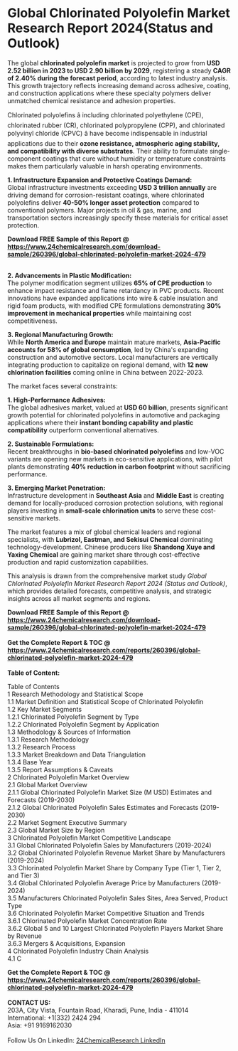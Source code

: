 <h1>Global Chlorinated Polyolefin Market Research Report 2024(Status and Outlook)</h1><p>The global <strong>chlorinated polyolefin market</strong> is projected to grow from <strong>USD 2.52 billion in 2023 to USD 2.90 billion by 2029</strong>, registering a steady <strong>CAGR of 2.40% during the forecast period</strong>, according to latest industry analysis. This growth trajectory reflects increasing demand across adhesive, coating, and construction applications where these specialty polymers deliver unmatched chemical resistance and adhesion properties.</p><p>Chlorinated polyolefins â including chlorinated polyethylene (CPE), chlorinated rubber (CR), chlorinated polypropylene (CPP), and chlorinated polyvinyl chloride (CPVC) â have become indispensable in industrial applications due to their <strong>ozone resistance, atmospheric aging stability, and compatibility with diverse substrates</strong>. Their ability to formulate single-component coatings that cure without humidity or temperature constraints makes them particularly valuable in harsh operating environments.</p><p><strong>1. Infrastructure Expansion and Protective Coatings Demand:</strong><br>
Global infrastructure investments exceeding <strong>USD 3 trillion annually</strong> are driving demand for corrosion-resistant coatings, where chlorinated polyolefins deliver <strong>40-50% longer asset protection</strong> compared to conventional polymers. Major projects in oil &amp; gas, marine, and transportation sectors increasingly specify these materials for critical asset protection.</p><div><b>Download FREE Sample of this Report @ 
            <a href="https://www.24chemicalresearch.com/download-sample/260396/global-chlorinated-polyolefin-market-2024-479">
            https://www.24chemicalresearch.com/download-sample/260396/global-chlorinated-polyolefin-market-2024-479</a></b></div><br><p><strong>2. Advancements in Plastic Modification:</strong><br>
The polymer modification segment utilizes <strong>65% of CPE production</strong> to enhance impact resistance and flame retardancy in PVC products. Recent innovations have expanded applications into wire &amp; cable insulation and rigid foam products, with modified CPE formulations demonstrating <strong>30% improvement in mechanical properties</strong> while maintaining cost competitiveness.</p><p><strong>3. Regional Manufacturing Growth:</strong><br>
While <strong>North America and Europe</strong> maintain mature markets, <strong>Asia-Pacific accounts for 58% of global consumption</strong>, led by China's expanding construction and automotive sectors. Local manufacturers are vertically integrating production to capitalize on regional demand, with <strong>12 new chlorination facilities</strong> coming online in China between 2022-2023.</p><p>The market faces several constraints:</p><p><strong>1. High-Performance Adhesives:</strong><br>
The global adhesives market, valued at <strong>USD 60 billion</strong>, presents significant growth potential for chlorinated polyolefins in automotive and packaging applications where their <strong>instant bonding capability and plastic compatibility</strong> outperform conventional alternatives.</p><p><strong>2. Sustainable Formulations:</strong><br>
Recent breakthroughs in <strong>bio-based chlorinated polyolefins</strong> and low-VOC variants are opening new markets in eco-sensitive applications, with pilot plants demonstrating <strong>40% reduction in carbon footprint</strong> without sacrificing performance.</p><p><strong>3. Emerging Market Penetration:</strong><br>
Infrastructure development in <strong>Southeast Asia</strong> and <strong>Middle East</strong> is creating demand for locally-produced corrosion protection solutions, with regional players investing in <strong>small-scale chlorination units</strong> to serve these cost-sensitive markets.</p><p>The market features a mix of global chemical leaders and regional specialists, with <strong>Lubrizol, Eastman, and Sekisui Chemical</strong> dominating technology-development. Chinese producers like <strong>Shandong Xuye and Yaxing Chemical</strong> are gaining market share through cost-effective production and rapid customization capabilities.</p><p>This analysis is drawn from the comprehensive market study <em>Global Chlorinated Polyolefin Market Research Report 2024 (Status and Outlook)</em>, which provides detailed forecasts, competitive analysis, and strategic insights across all market segments and regions.</p><div><b>Download FREE Sample of this Report @ 
            <a href="https://www.24chemicalresearch.com/download-sample/260396/global-chlorinated-polyolefin-market-2024-479">
            https://www.24chemicalresearch.com/download-sample/260396/global-chlorinated-polyolefin-market-2024-479</a></b></div><br><div><b>Get the Complete Report & TOC @ 
            <a href="https://www.24chemicalresearch.com/reports/260396/global-chlorinated-polyolefin-market-2024-479">
            https://www.24chemicalresearch.com/reports/260396/global-chlorinated-polyolefin-market-2024-479</a></b></div><br>
            <b>Table of Content:</b><p>Table of Contents<br />
1 Research Methodology and Statistical Scope<br />
1.1 Market Definition and Statistical Scope of Chlorinated Polyolefin<br />
1.2 Key Market Segments<br />
1.2.1 Chlorinated Polyolefin Segment by Type<br />
1.2.2 Chlorinated Polyolefin Segment by Application<br />
1.3 Methodology & Sources of Information<br />
1.3.1 Research Methodology<br />
1.3.2 Research Process<br />
1.3.3 Market Breakdown and Data Triangulation<br />
1.3.4 Base Year<br />
1.3.5 Report Assumptions & Caveats<br />
2 Chlorinated Polyolefin Market Overview<br />
2.1 Global Market Overview<br />
2.1.1 Global Chlorinated Polyolefin Market Size (M USD) Estimates and Forecasts (2019-2030)<br />
2.1.2 Global Chlorinated Polyolefin Sales Estimates and Forecasts (2019-2030)<br />
2.2 Market Segment Executive Summary<br />
2.3 Global Market Size by Region<br />
3 Chlorinated Polyolefin Market Competitive Landscape<br />
3.1 Global Chlorinated Polyolefin Sales by Manufacturers (2019-2024)<br />
3.2 Global Chlorinated Polyolefin Revenue Market Share by Manufacturers (2019-2024)<br />
3.3 Chlorinated Polyolefin Market Share by Company Type (Tier 1, Tier 2, and Tier 3)<br />
3.4 Global Chlorinated Polyolefin Average Price by Manufacturers (2019-2024)<br />
3.5 Manufacturers Chlorinated Polyolefin Sales Sites, Area Served, Product Type<br />
3.6 Chlorinated Polyolefin Market Competitive Situation and Trends<br />
3.6.1 Chlorinated Polyolefin Market Concentration Rate<br />
3.6.2 Global 5 and 10 Largest Chlorinated Polyolefin Players Market Share by Revenue<br />
3.6.3 Mergers & Acquisitions, Expansion<br />
4 Chlorinated Polyolefin Industry Chain Analysis<br />
4.1 C</p><div><b>Get the Complete Report & TOC @ 
            <a href="https://www.24chemicalresearch.com/reports/260396/global-chlorinated-polyolefin-market-2024-479">
            https://www.24chemicalresearch.com/reports/260396/global-chlorinated-polyolefin-market-2024-479</a></b></div><br><b>CONTACT US:</b><br>
            203A, City Vista, Fountain Road, Kharadi, Pune, India - 411014<br>
            International: +1(332) 2424 294<br>
            Asia: +91 9169162030 <br><br>
            Follow Us On LinkedIn: <a href="https://www.linkedin.com/company/24chemicalresearch/">24ChemicalResearch LinkedIn</a>
